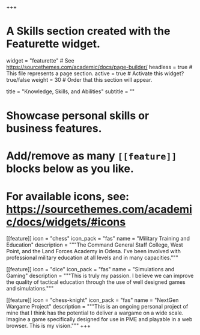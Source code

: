 +++
# A Skills section created with the Featurette widget.
widget = "featurette"  # See https://sourcethemes.com/academic/docs/page-builder/
headless = true  # This file represents a page section.
active = true  # Activate this widget? true/false
weight = 30  # Order that this section will appear.

title = "Knowledge, Skills, and Abilities"
subtitle = ""

# Showcase personal skills or business features.
# 
# Add/remove as many `[[feature]]` blocks below as you like.
# 
# For available icons, see: https://sourcethemes.com/academic/docs/widgets/#icons

[[feature]]
  icon = "chess"
  icon_pack = "fas"
  name = "Military Training and Education"
  description = """The Command General Staff College, West Point, and the Land Forces Academy in Odesa.  I've been involved with professional military education at all levels and in many capacities."""
  
[[feature]]
  icon = "dice"
  icon_pack = "fas"
  name = "Simulations and Gaming"
  description = """This is truly my passion.  I believe we can improve the quality of tactical education through the use of well designed games and simulations."""  
  

[[feature]]
  icon = "chess-knight"
  icon_pack = "fas"
  name = "NextGen Wargame Project"
  description = """This is an ongoing personal project of mine that I think has the potential to deliver a wargame on a wide scale.  Imagine a game specifically designed for use in PME and playable in a web browser.  This is my vision."""
+++
